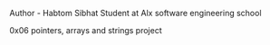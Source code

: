 Author - Habtom Sibhat
Student at Alx software engineering school

0x06 pointers, arrays and strings project